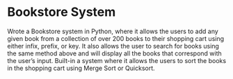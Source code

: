 # Bookstore System
Wrote a Bookstore system in Python, where it allows the users to add any given book from a collection of over 200 books to their shopping cart using either infix, prefix, or key.
It also allows the user to search for books using the same method above and will display all the books that correspond with the user’s input.
Built-in a system where it allows the users to sort the books in the shopping cart using Merge Sort or Quicksort.
